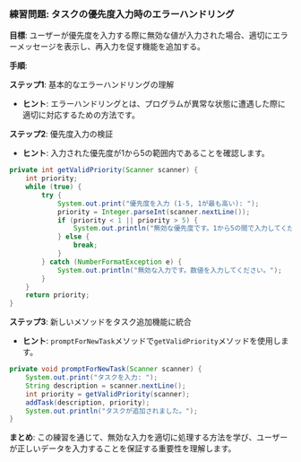 ### 練習問題: タスクの優先度入力時のエラーハンドリング

**目標**: ユーザーが優先度を入力する際に無効な値が入力された場合、適切にエラーメッセージを表示し、再入力を促す機能を追加する。

**手順**:

**ステップ1**: 基本的なエラーハンドリングの理解
   - **ヒント**: エラーハンドリングとは、プログラムが異常な状態に遭遇した際に適切に対応するための方法です。

**ステップ2**: 優先度入力の検証
   - **ヒント**: 入力された優先度が1から5の範囲内であることを確認します。

```java
private int getValidPriority(Scanner scanner) {
    int priority;
    while (true) {
        try {
            System.out.print("優先度を入力 (1-5, 1が最も高い): ");
            priority = Integer.parseInt(scanner.nextLine());
            if (priority < 1 || priority > 5) {
                System.out.println("無効な優先度です。1から5の間で入力してください。");
            } else {
                break;
            }
        } catch (NumberFormatException e) {
            System.out.println("無効な入力です。数値を入力してください。");
        }
    }
    return priority;
}
```

**ステップ3**: 新しいメソッドをタスク追加機能に統合
   - **ヒント**: `promptForNewTask`メソッドで`getValidPriority`メソッドを使用します。

```java
private void promptForNewTask(Scanner scanner) {
    System.out.print("タスクを入力: ");
    String description = scanner.nextLine();
    int priority = getValidPriority(scanner);
    addTask(description, priority);
    System.out.println("タスクが追加されました。");
}
```

**まとめ**: この練習を通じて、無効な入力を適切に処理する方法を学び、ユーザーが正しいデータを入力することを保証する重要性を理解します。

